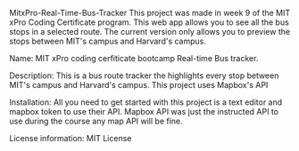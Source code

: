 MitxPro-Real-Time-Bus-Tracker
This project was made in week 9 of the MIT xPro Coding Certificate program. This web app allows you to see all the bus stops in a selected route. The current version only allows you to preview the stops between MIT's campus and Harvard's campus.

Name:
MIT xPro coding cerfiticate bootcamp Real-time Bus tracker.

Description:
This is a bus route tracker the highlights every stop between MIT's campus and Harvard's campus. This project uses Mapbox's API

Installation:
All you need to get started with this project is a text editor and mapbox token to use their API. Mapbox API was just the instructed API to use during the course any map API will be fine.

License information:
MIT License
